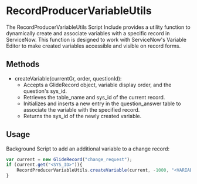 # RecordProducerVariableUtils

The RecordProducerVariableUtils Script Include provides a utility function to dynamically create and associate variables with a specific record in ServiceNow. This function is designed to work with ServiceNow's Variable Editor to make created variables accessible and visible on record forms.

## Methods

* createVariable(currentGr, order, questionId):
  * Accepts a GlideRecord object, variable display order, and the question's sys_id.
  * Retrieves the table_name and sys_id of the current record.
  * Initializes and inserts a new entry in the question_answer table to associate the variable with the specified record.
  * Returns the sys_id of the newly created variable.

## Usage

Background Script to add an additional variable to a change record:

```javascript
var current = new GlideRecord("change_request");
if (current.get("<SYS_ID>")){
    RecordProducerVariableUtils.createVariable(current, -1000, "<VARIABLE_SYS_ID>");
}
```
